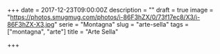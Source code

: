 +++
date = 2017-12-23T09:00:00Z
description = ""
draft = true
image = "https://photos.smugmug.com/photos/i-86F3hZX/0/73f17ec8/X3/i-86F3hZX-X3.jpg"
serie = "Montagna"
slug = "arte-sella"
tags = ["montagna", "arte"]
title = "Arte Sella"

+++

